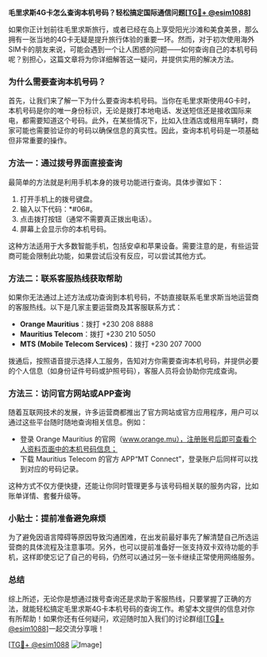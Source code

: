 **毛里求斯4G卡怎么查询本机号码？轻松搞定国际通信问题[[TG💪+ @esim1088](https://t.me/s/esim1088)]**

如果你正计划前往毛里求斯旅行，或者已经在岛上享受阳光沙滩和美食美景，那么拥有一张当地的4G卡无疑是提升旅行体验的重要一环。然而，对于初次使用海外SIM卡的朋友来说，可能会遇到一个让人困惑的问题——如何查询自己的本机号码呢？别担心，这篇文章将为你详细解答这一疑问，并提供实用的解决方法。

### 为什么需要查询本机号码？

首先，让我们来了解一下为什么要查询本机号码。当你在毛里求斯使用4G卡时，本机号码是你的唯一身份标识，无论是拨打本地电话、发送短信还是接收国际来电，都需要知道这个号码。此外，在某些情况下，比如入住酒店或租用车辆时，商家可能也需要验证你的号码以确保信息的真实性。因此，查询本机号码是一项基础但非常重要的操作。

### 方法一：通过拨号界面直接查询

最简单的方法就是利用手机本身的拨号功能进行查询。具体步骤如下：

1. 打开手机上的拨号键盘。
2. 输入以下代码：*#06#。
3. 点击拨打按钮（通常不需要真正拨出电话）。
4. 屏幕上会显示你的本机号码。

这种方法适用于大多数智能手机，包括安卓和苹果设备。需要注意的是，有些运营商可能会限制此功能，如果尝试后没有反应，可以尝试其他方式。

### 方法二：联系客服热线获取帮助

如果你无法通过上述方法成功查询到本机号码，不妨直接联系毛里求斯当地运营商的客服热线。以下是几家主要运营商及其客服联系方式：

- **Orange Mauritius**：拨打 +230 208 8888
- **Mauritius Telecom**：拨打 +230 210 5050
- **MTS (Mobile Telecom Services)**：拨打 +230 207 7000

拨通后，按照语音提示选择人工服务，告知对方你需要查询本机号码，并提供必要的个人信息（如身份证件号码或护照号码），客服人员将会协助你完成查询。

### 方法三：访问官方网站或APP查询

随着互联网技术的发展，许多运营商都推出了官方网站或官方应用程序，用户可以通过这些平台随时随地查询相关信息。例如：

- 登录 Orange Mauritius 的官网（www.orange.mu），注册账号后即可查看个人资料页面中的本机号码信息；
- 下载 Mauritius Telecom 的官方 APP“MT Connect”，登录账户后同样可以找到对应的号码记录。

这种方式不仅方便快捷，还能让你同时管理更多与该号码相关联的服务内容，比如账单详情、套餐升级等。

### 小贴士：提前准备避免麻烦

为了避免因语言障碍等原因导致沟通困难，在出发前最好事先了解清楚自己所选运营商的具体流程及注意事项。另外，也可以提前准备好一张支持双卡双待功能的手机，这样即使忘记了自己的号码，仍然可以通过另一张卡继续正常使用网络服务。

### 总结

综上所述，无论你是想通过拨号查询还是求助于客服热线，只要掌握了正确的方法，就能轻松搞定毛里求斯4G卡本机号码的查询工作。希望本文提供的信息对你有所帮助！如果你还有任何疑问，欢迎随时加入我们的讨论群组[[TG💪+ @esim1088](https://t.me/s/esim1088)]一起交流分享哦！

[[TG💪+ @esim1088](https://t.me/s/esim1088) ![Image](https://i.postimg.cc/4NQfJmqS/Snipaste-2025-05-13-00-14-12.png)]